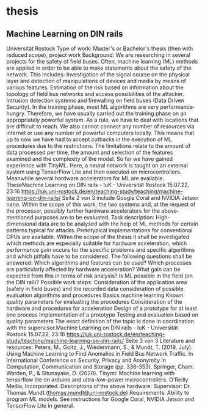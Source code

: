 # thesis
## Machine Learning on DIN rails
Universität Rostock
Type of work: Master's or Bachelor's thesis (then with reduced scope),
project work
Background:
We are researching in several projects for the safety of field buses. Often,
machine learning (ML) methods are applied in order to be able to make
statements about the safety of the network. This includes:
Investigation of the signal course on the physical layer and detection
of manipulations of devices and media by means of various features.
Estimation of the risk based on information about the topology of
field bus networks and access possibilities of the attacker.
Intrusion detection systems and firewalling on field buses (Data
Driven Security).
In the training phase, most ML algorithms are very performance-hungry.
Therefore, we have usually carried out the training phase on an
appropriately powerful system. As a rule, we have to deal with locations
that are difficult to reach. We also cannot connect any number of
resources via internet or use any number of powerful computers locally.
This means that up to now we have had to accept cutbacks in the
execution of ML procedures due to the restrictions. The limitations relate
to the amount of data processed per time, the amount and selection of
the features examined and the complexity of the model. So far we have
gained experience with TinyML. Here, a neural network is taught on an
external system using TensorFlow Lite and then executed on microcontrollers.
Meanwhile several hardware accelerators for ML are available. TheseMachine Learning on DIN rails - IuK - Universität Rostock 15.07.22, 23:16
https://iuk.uni-rostock.de/en/teaching-study/teaching/machine-learning-on-din-rails/ Seite 2 von 3
include Google Coral and NVIDIA Jetson nano. Within the scope of this
work, the two systems and, at the request of the processor, possibly
further hardware accelerators for the above-mentioned purposes are to
be evaluated.
Task description:
High-dimensional data are to be analysed with the help of ML methods for
certain patterns typical for attacks. Prototypical implementations for
conventional CPUs are available. Within the scope of the thesis it shall be
investigated which methods are especially suitable for hardware
acceleration, which performance gain occurs for the specific problems
and specific algorithms and which pitfalls have to be considered.
The following questions shall be answered:
Which algorithms and features can be used?
Which processes are particularly affected by hardware acceleration?
What gain can be expected from this in terms of risk analysis?
Is ML possible in the field (on the DIN rail)?
Possible work steps:
Consideration of the application area (safety in field buses) and the
recorded data
consideration of possible evaluation algorithms and procedures
Basics machine learning
Known quality parameters for evaluating the procedures
Consideration of the hardware and procedures for acceleration
Design of a prototype for at least one process
Implementation of a prototype
Testing and evaluation based on quality parameters
The exact definition of the topic is done in coordination with the
supervisor.Machine Learning on DIN rails - IuK - Universität Rostock 15.07.22, 23:16
https://iuk.uni-rostock.de/en/teaching-study/teaching/machine-learning-on-din-rails/ Seite 3 von 3
Literature and resources:
Peters, M., Goltz, J., Wiedenmann, S., & Mundt, T. (2019, July). Using
Machine Learning to Find Anomalies in Field Bus Network Traffic.
In International Conference on Security, Privacy and Anonymity in
Computation, Communication and Storage (pp. 336-353). Springer,
Cham.
Warden, P., & Situnayake, D. (2020). Tinyml: Machine learning with
tensorflow lite on arduino and ultra-low-power microcontrollers.
O'Reilly Media, Incorporated.
Descriptions of the above hardware.
Supervisor: Dr. Thomas Mundt (thomas.mundt@uni-rostock.de)
Requirements: Ability to program ML models. See instructions for Google
Coral, NVIDIA Jetson and TensorFlow Lite in general.

